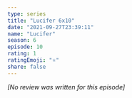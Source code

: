 ```yaml
---
type: series
title: "Lucifer 6x10"
date: "2021-09-27T23:39:11"
name: "Lucifer"
season: 6
episode: 10
rating: 1
ratingEmoji: "⭐️"
share: false
---
```


*[No review was written for this episode]*
